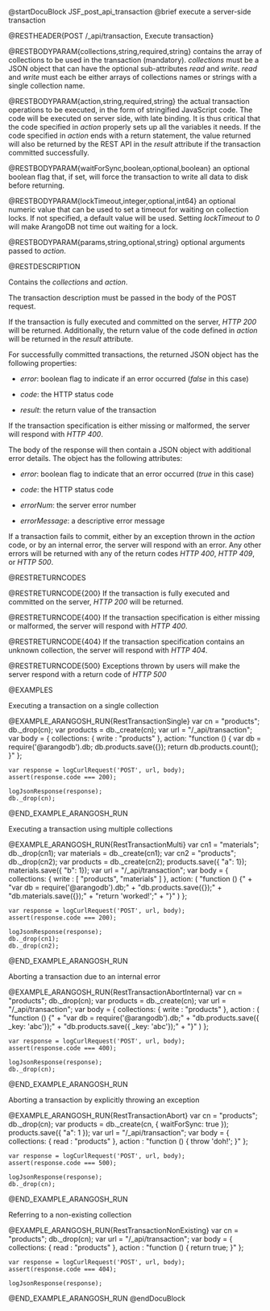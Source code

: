 
@startDocuBlock JSF_post_api_transaction
@brief execute a server-side transaction

@RESTHEADER{POST /_api/transaction, Execute transaction}

@RESTBODYPARAM{collections,string,required,string}
contains the array of collections to be used in the
transaction (mandatory). *collections* must be a JSON object that can
have the optional sub-attributes *read* and *write*. *read*
and *write* must each be either arrays of collections names or strings
with a single collection name.

@RESTBODYPARAM{action,string,required,string}
the actual transaction operations to be executed, in the
form of stringified JavaScript code. The code will be executed on server
side, with late binding. It is thus critical that the code specified in
*action* properly sets up all the variables it needs.
If the code specified in *action* ends with a return statement, the
value returned will also be returned by the REST API in the *result*
attribute if the transaction committed successfully.

@RESTBODYPARAM{waitForSync,boolean,optional,boolean}
an optional boolean flag that, if set, will force the
transaction to write all data to disk before returning.

@RESTBODYPARAM{lockTimeout,integer,optional,int64}
an optional numeric value that can be used to set a
timeout for waiting on collection locks. If not specified, a default
value will be used. Setting *lockTimeout* to *0* will make ArangoDB
not time out waiting for a lock.

@RESTBODYPARAM{params,string,optional,string}
optional arguments passed to *action*.

@RESTDESCRIPTION

Contains the *collections* and *action*.

The transaction description must be passed in the body of the POST request.

If the transaction is fully executed and committed on the server,
*HTTP 200* will be returned. Additionally, the return value of the
code defined in *action* will be returned in the *result* attribute.

For successfully committed transactions, the returned JSON object has the
following properties:

- *error*: boolean flag to indicate if an error occurred (*false*
  in this case)

- *code*: the HTTP status code

- *result*: the return value of the transaction

If the transaction specification is either missing or malformed, the server
will respond with *HTTP 400*.

The body of the response will then contain a JSON object with additional error
details. The object has the following attributes:

- *error*: boolean flag to indicate that an error occurred (*true* in this case)

- *code*: the HTTP status code

- *errorNum*: the server error number

- *errorMessage*: a descriptive error message

If a transaction fails to commit, either by an exception thrown in the
*action* code, or by an internal error, the server will respond with
an error.
Any other errors will be returned with any of the return codes
*HTTP 400*, *HTTP 409*, or *HTTP 500*.

@RESTRETURNCODES

@RESTRETURNCODE{200}
If the transaction is fully executed and committed on the server,
*HTTP 200* will be returned.

@RESTRETURNCODE{400}
If the transaction specification is either missing or malformed, the server
will respond with *HTTP 400*.

@RESTRETURNCODE{404}
If the transaction specification contains an unknown collection, the server
will respond with *HTTP 404*.

@RESTRETURNCODE{500}
Exceptions thrown by users will make the server respond with a return code of
*HTTP 500*

@EXAMPLES

Executing a transaction on a single collection

@EXAMPLE_ARANGOSH_RUN{RestTransactionSingle}
    var cn = "products";
    db._drop(cn);
    var products = db._create(cn);
    var url = "/_api/transaction";
    var body = {
      collections: {
        write : "products"
      },
      action: "function () { var db = require('@arangodb').db; db.products.save({});  return db.products.count(); }"
    };

    var response = logCurlRequest('POST', url, body);
    assert(response.code === 200);

    logJsonResponse(response);
    db._drop(cn);
@END_EXAMPLE_ARANGOSH_RUN

Executing a transaction using multiple collections

@EXAMPLE_ARANGOSH_RUN{RestTransactionMulti}
    var cn1 = "materials";
    db._drop(cn1);
    var materials = db._create(cn1);
    var cn2 = "products";
    db._drop(cn2);
    var products = db._create(cn2);
    products.save({ "a": 1});
    materials.save({ "b": 1});
    var url = "/_api/transaction";
    var body = {
      collections: {
        write : [ "products", "materials" ]
      },
      action: (
        "function () {" +
        "var db = require('@arangodb').db;" +
        "db.products.save({});" +
        "db.materials.save({});" +
        "return 'worked!';" +
        "}"
      )
    };

    var response = logCurlRequest('POST', url, body);
    assert(response.code === 200);

    logJsonResponse(response);
    db._drop(cn1);
    db._drop(cn2);
@END_EXAMPLE_ARANGOSH_RUN

Aborting a transaction due to an internal error

@EXAMPLE_ARANGOSH_RUN{RestTransactionAbortInternal}
    var cn = "products";
    db._drop(cn);
    var products = db._create(cn);
    var url = "/_api/transaction";
    var body = {
      collections: {
        write : "products"
      },
      action : (
        "function () {" +
        "var db = require('@arangodb').db;" +
        "db.products.save({ _key: 'abc'});" +
        "db.products.save({ _key: 'abc'});" +
        "}"
      )
    };

    var response = logCurlRequest('POST', url, body);
    assert(response.code === 400);

    logJsonResponse(response);
    db._drop(cn);
@END_EXAMPLE_ARANGOSH_RUN

Aborting a transaction by explicitly throwing an exception

@EXAMPLE_ARANGOSH_RUN{RestTransactionAbort}
    var cn = "products";
    db._drop(cn);
    var products = db._create(cn, { waitForSync: true });
    products.save({ "a": 1 });
    var url = "/_api/transaction";
    var body = {
      collections: {
        read : "products"
      },
      action : "function () { throw 'doh!'; }"
    };

    var response = logCurlRequest('POST', url, body);
    assert(response.code === 500);

    logJsonResponse(response);
    db._drop(cn);
@END_EXAMPLE_ARANGOSH_RUN

Referring to a non-existing collection

@EXAMPLE_ARANGOSH_RUN{RestTransactionNonExisting}
    var cn = "products";
    db._drop(cn);
    var url = "/_api/transaction";
    var body = {
      collections: {
        read : "products"
      },
      action : "function () { return true; }"
    };

    var response = logCurlRequest('POST', url, body);
    assert(response.code === 404);

    logJsonResponse(response);
@END_EXAMPLE_ARANGOSH_RUN
@endDocuBlock

